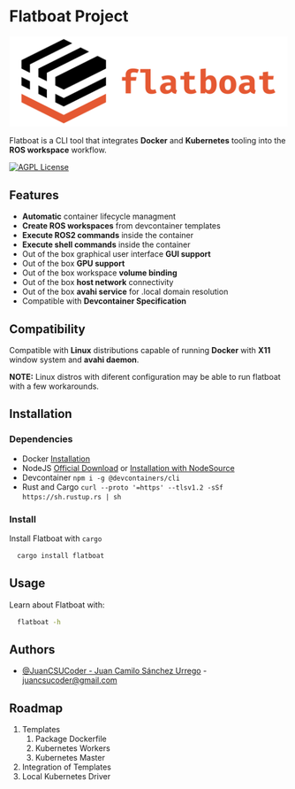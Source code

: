 # Flatboat Project

![Logo](https://github.com/JuanCSUCoder/flatboat-brand/blob/main/logo.png?raw=true)

Flatboat is a CLI tool that integrates **Docker** and **Kubernetes** tooling into the **ROS workspace** workflow.

[![AGPL License](https://img.shields.io/badge/license-AGPL-blue.svg)](http://www.gnu.org/licenses/agpl-3.0)

## Features

- **Automatic** container lifecycle managment
- **Create ROS workspaces** from devcontainer templates
- **Execute ROS2 commands** inside the container
- **Execute shell commands** inside the container
- Out of the box graphical user interface **GUI support**
- Out of the box **GPU support**
- Out of the box workspace **volume binding**
- Out of the box **host network** connectivity
- Out of the box **avahi service** for .local domain resolution
- Compatible with **Devcontainer Specification**

## Compatibility

Compatible with **Linux** distributions capable of running **Docker** with **X11** window system and **avahi daemon**.

**NOTE:** Linux distros with diferent configuration may be able to run flatboat with a few workarounds.

## Installation

### Dependencies

- Docker [Installation](https://docs.docker.com/engine/install/)
- NodeJS [Official Download](https://nodejs.org/en) or [Installation with NodeSource](https://github.com/nodesource/distributions?tab=readme-ov-file#debian-and-ubuntu-based-distributions)
- Devcontainer `npm i -g @devcontainers/cli`
- Rust and Cargo `curl --proto '=https' --tlsv1.2 -sSf https://sh.rustup.rs | sh`

### Install

Install Flatboat with `cargo`

```bash
  cargo install flatboat
```

## Usage

Learn about Flatboat with:

```bash
  flatboat -h
```

## Authors

- [@JuanCSUCoder - Juan Camilo Sánchez Urrego](https://www.github.com/JuanCSUCoder) - <juancsucoder@gmail.com>

## Roadmap

1. Templates
    1. Package Dockerfile
    2. Kubernetes Workers
    3. Kubernetes Master
2. Integration of Templates
3. Local Kubernetes Driver
